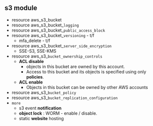 ## s3 module
- resource aws_s3_bucket
- resource aws_s3_bucket_`logging`
- resource aws_s3_bucket_`public_access_block`
- resource aws_s3_bucket_`versioning` - t/f
  - mfa_delete - t/f
- resource aws_s3_bucket_`server_side_encryption `
  - SSE-S3, SSE-KMS
- resource aws_s3_`bucket_ownership_controls`
  - **ACL disable** 
    - objects in this bucket are owned by this account. 
    - Access to this bucket and its objects is specified using only **policies**.
  - **ACL enable**
    - Objects in this bucket can be owned by other AWS accounts
- resource aws_s3_`bucket_policy`
- resource aws_s3_`bucket_replication_configuration`
- `more`
  - s3 event **notification**
  - **object lock** : WORM - enable / disable.
  - static **website** hosting